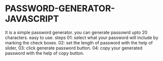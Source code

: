 # PASSWORD-GENERATOR-JAVASCRIPT


It is a simple password generator.
you can generate passowrd upto 20 characters.
easy to use.
steps
01: select what your password will include by marking the check boxes.
02: set the length of password with the help of slider,
03: click generate password button.
04: copy your generated password with the help of copy button.
